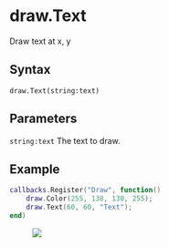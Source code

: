 # draw.Text
Draw text at x, y

## Syntax
```
draw.Text(string:text)
```

## Parameters
```string:text``` The text to draw.

## Example
```lua
callbacks.Register("Draw", function()
    draw.Color(255, 138, 130, 255);
    draw.Text(60, 60, "Text");
end)
```

<figure>
  <img src="/kb/lua/docs/library/draw/text.png"/>
</figure>